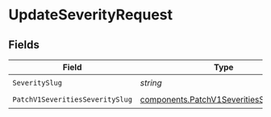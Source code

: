 # UpdateSeverityRequest


## Fields

| Field                                                                                                | Type                                                                                                 | Required                                                                                             | Description                                                                                          |
| ---------------------------------------------------------------------------------------------------- | ---------------------------------------------------------------------------------------------------- | ---------------------------------------------------------------------------------------------------- | ---------------------------------------------------------------------------------------------------- |
| `SeveritySlug`                                                                                       | *string*                                                                                             | :heavy_check_mark:                                                                                   | N/A                                                                                                  |
| `PatchV1SeveritiesSeveritySlug`                                                                      | [components.PatchV1SeveritiesSeveritySlug](../../models/components/patchv1severitiesseverityslug.md) | :heavy_check_mark:                                                                                   | N/A                                                                                                  |